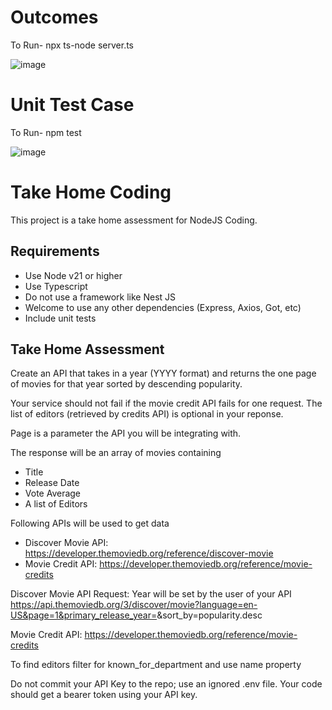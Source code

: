 # Outcomes
To Run-
npx ts-node server.ts


![image](https://github.com/user-attachments/assets/cb48f039-def2-417a-bd79-8ecc671c0085)

# Unit Test Case
To Run-
npm test

![image](https://github.com/user-attachments/assets/073c965f-977a-4dd6-860f-f0843b7a6d12)




# Take Home Coding
This project is a take home assessment for NodeJS Coding.

## Requirements
- Use Node v21 or higher
- Use Typescript
- Do not use a framework like Nest JS
- Welcome to use any other dependencies (Express, Axios, Got, etc)
- Include unit tests

## Take Home Assessment
Create an API that takes in a year (YYYY format) and returns the one page of movies for that year sorted by descending popularity. 

Your service should not fail if the movie credit API fails for one request. 
The list of editors (retrieved by credits API) is optional in your reponse.

Page is a parameter the API you will be integrating with.

The response will be an array of movies containing
- Title
- Release Date
- Vote Average
- A list of Editors

Following APIs will be used to get data
- Discover Movie API: https://developer.themoviedb.org/reference/discover-movie
- Movie Credit API: https://developer.themoviedb.org/reference/movie-credits

Discover Movie API Request: 
Year will be set by the user of your API
https://api.themoviedb.org/3/discover/movie?language=en-US&page=1&primary_release_year=<YEAR>&sort_by=popularity.desc

Movie Credit API: 
https://developer.themoviedb.org/reference/movie-credits 

To find editors filter for known_for_department and use name property

Do not commit your API Key to the repo; use an ignored .env file. Your code should get a bearer token using your API key.

